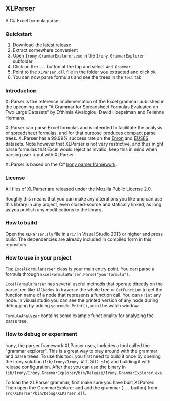 ## XLParser
A C# Excel formula parser

### Quickstart

1. Download the [latest release](https://github.com/PerfectXL/XLParser/releases/download/v1.0.0/XLParser.1.0.0.zip)
2. Extract somewhere convenient
3. Open `Irony.GrammarExplorer.exe` in the `Irony.GrammarExplorer` subfolder
4. Click on the `...` button at the top and select `Add Grammar`
5. Point to the `XLParser.dll` file in the folder you extracted and click ok
6. You can now parse formulas and see the trees in the `Test` tab

### Introduction

XLParser is the reference implementation of the Excel grammar published in the upcoming paper "A Grammar for Spreadsheet Formulas Evaluated on Two Large Datasets" by Efthimia Aivaloglou, David Hoepelman and Felienne Hermans.

XLParser can parse Excel formulas and is intended to facilitate the analysis of spreadsheet formulas, and for that purpose produces compact parse trees.
XLParser  has a 99.99% success rate on the [Enron](http://www.felienne.com/archives/3634) and [EUSES](http://eusesconsortium.org/resources.php) datasets.
Note however that XLParser is not very restrictive, and thus might parse formulas that Excel would reject as invalid, keep this in mind when parsing user input with XLParser.

XLParser is based on the C# [Irony parser framework](https://irony.codeplex.com/).

### License

All files of XLParser are released under the Mozilla Public License 2.0.

Roughly this means that you can make any alterations you like and can use this library in any project, even closed-source and statically linked, as long as you publish any modifications to the library.

### How to build

Open the `XLParser.sln` file in `src/` in Visual Studio 2013 or higher and press build. The dependencies are already included in compiled form in this repository.

### How to use in your project

The `ExcelFormulaParser` class is your main entry point. You can parse a formula through `ExcelFormulaParser.Parse("yourformula")`.

`ExcelFormulaParser` has several useful methods that operate directly on the parse tree like `AllNodes` to traverse the whole tree or `GetFunction` to get the function name of a node that represents a function call. You can `Print` any node. In visual studio you can see the printed version of any node during debugging by adding `yournode.Print(),ac` in the watch window.

`FormulaAnalyzer` contains some example functionality for analyzing the parse tree.

### How to debug or experiment

Irony, the parser framework XLParser uses, includes a tool called the "grammar explorer". This is a great way to play around with the grammar and parse trees.
To use this tool, you first need to build it once by opening the Irony solution (`lib/Irony/Irony_All.2012.sln`) and building it with release configuration. After that you can use the binary in `lib/Irony/Irony.GrammarExplorer/bin/Release/Irony.GrammarExplorer.exe`.

To load the XLParser grammar, first make sure you have built XLParser. Then open the GrammarExplorer and add the grammar (`...` button) from `src/XLParser/bin/Debug/XLParser.dll`.
